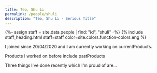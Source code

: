 ```yaml
---
title: Teo, Shu Li
permalink: /people/shuli
description: "Teo, Shu Li - Serious Title"
---
```


{%- assign staff = site.data.people | find: "id", "shuli" -%}
{% include staff_heading.html staff=staff color=site.colors.function-colors.eng %}

<p>I joined since 20/04/2020 and I am currently working on currentProducts.</p>

<p>Products I worked on before include pastProducts</p>

<p>Three things I've done recently which I'm proud of are...</p>

